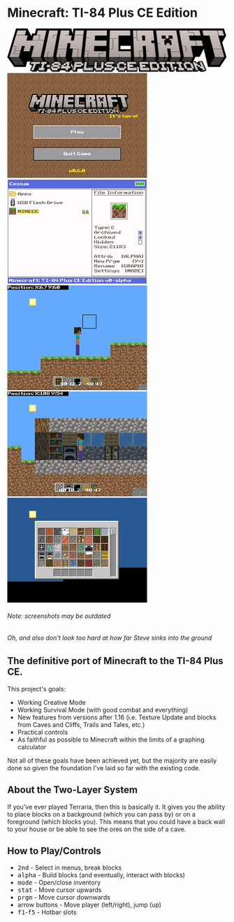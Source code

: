 # Minecraft: TI-84 Plus CE Edition
![Minecraft: TI-84 Plus CE Edition logo](./mclogo.png)
![Minecraft CE screenshot](./titlescreen.png) ![Minecraft CE screenshot](./cesiumicon.png)
![Minecraft CE screenshot](./gameplay1.png) ![Minecraft CE screenshot](./gameplay2.png)
![Minecraft CE screenshot](./image.png)
###### Note: screenshots may be outdated
###### Oh, and also don't look too hard at how far Steve sinks into the ground
## The definitive port of Minecraft to the TI-84 Plus CE.
This project's goals:
- Working Creative Mode
- Working Survival Mode (with good combat and everything)
- New features from versions after 1.16 (i.e. Texture Update and blocks from Caves and Cliffs, Trails and Tales, etc.)
- Practical controls
- As faithful as possible to Minecraft within the limits of a graphing calculator

Not all of these goals have been achieved yet, but the majority are easily done so given the foundation I've laid so far with the existing code.
## About the Two-Layer System
If you've ever played Terraria, then this is basically it. It gives you the ability to place blocks on a background (which you can pass by) or on a foreground (which blocks you). This means that you could have a back wall to your house or be able to see the ores on the side of a cave.
## How to Play/Controls
- <kbd>2nd</kbd> - Select in menus, break blocks
- <kbd>alpha</kbd> - Build blocks (and eventually, interact with blocks)
- <kbd>mode</kbd> - Open/close inventory
- <kbd>stat</kbd> - Move cursor upwards
- <kbd>prgm</kbd> - Move cursor downwards
- arrow buttons - Move player (left/right), jump (up)
- <kbd>f1</kbd>-<kbd>f5</kbd> - Hotbar slots
